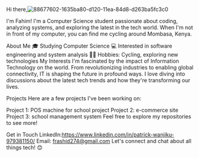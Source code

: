 Hi there,![88677602-1635ba80-d120-11ea-84d8-d263ba5fc3c0](https://github.com/frashid17/frashid17/assets/82177473/a520a946-5089-4572-a522-836d68b778cd)


I'm Fahim! 
I'm a Computer Science student passionate about coding, analyzing systems, and exploring the latest in the tech world. 
When I'm not in front of my computer, you can find me cycling around Mombasa, Kenya.

About Me
🎓 Studying Computer Science
💻 Interested in software engineering and system analysis
🚴‍♂️ Hobbies: Cycling, exploring new technologies
My Interests
I'm fascinated by the impact of Information Technology on the world. 
From revolutionizing industries to enabling global connectivity, IT is shaping the future in profound ways. 
I love diving into discussions about the latest tech trends and how they're transforming our lives.

Projects
Here are a few projects I've been working on:

Project 1: POS machine for school project
Project 2: e-commerce site
Project 3: school management system
Feel free to explore my repositories to see more!

Get in Touch
LinkedIn:https://www.linkedin.com/in/patrick-wanjiku-979381150/
Email: frashid274@gmail.com
Let's connect and chat about all things tech! 😊



